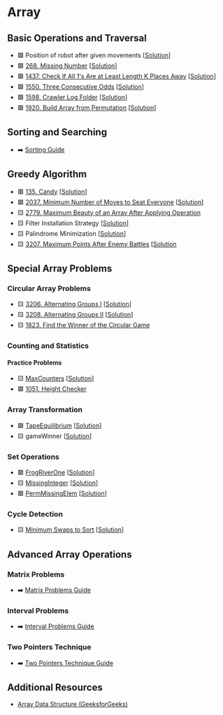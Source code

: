 # Array

Basic Operations and Traversal
------------------------------

- 🟩 Position of robot after given movements [[Solution](./Position%20of%20robot%20after%20given%20movements.md)]
- 🟩 [268\. Missing Number](https://leetcode.com/problems/missing-number/) [[Solution](./268.%20Missing%20Number.md)]
- 🟩 [1437\. Check If All 1's Are at Least Length K Places Away](https://leetcode.com/problems/check-if-all-1s-are-at-least-length-k-places-away/) [[Solution](./1437.%20Check%20If%20All%201's%20Are%20at%20Least%20Length%20K%20Places%20Away.md)]
- 🟩 [1550\. Three Consecutive Odds](https://leetcode.com/problems/three-consecutive-odds/) [[Solution](./1550.%20Three%20Consecutive%20Odds.md)]
- 🟩 [1598\. Crawler Log Folder](https://leetcode.com/problems/crawler-log-folder/) [[Solution](./1598.%20Crawler%20Log%20Folder.md)]
- 🟩 [1920\. Build Array from Permutation](https://leetcode.com/problems/build-array-from-permutation/) [[Solution](./1920.%20Build%20Array%20from%20Permutation.md)]

Sorting and Searching
---------------------

- ➡️ [Sorting Guide](https://hackmd.io/@siansiansu/B1iGru1tC)

Greedy Algorithm
----------------

- 🟥 [135\. Candy](https://leetcode.com/problems/candy/) [[Solution](./135.%20Candy.md)]
- 🟩 [2037\. Minimum Number of Moves to Seat Everyone](https://leetcode.com/problems/minimum-number-of-moves-to-seat-everyone/) [[Solution](./2037.%20Minimum%20Number%20of%20Moves%20to%20Seat%20Everyone.md)]
- 🟨 [2779\. Maximum Beauty of an Array After Applying Operation](https://leetcode.com/problems/maximum-beauty-of-an-array-after-applying-operation/)
- 🟨 Filter Installation Strategy [[Solution](./Filter%20Installation%20Strategy.md)]
- 🟨 Palindrome Minimization [[Solution](./Palindrome%20Minimization.md)]
- 🟨 [3207\. Maximum Points After Enemy Battles](https://leetcode.com/problems/maximum-points-after-enemy-battles/) [[Solution](./3207.%20Maximum%20Points%20After%20Enemy%20Battles.md)

Special Array Problems
----------------------

### Circular Array Problems

- 🟨 [3206\. Alternating Groups I](https://leetcode.com/problems/alternating-groups-i/) [[Solution](./3206.%20Alternating%20Groups%20I.md)]
- 🟨 [3208\. Alternating Groups II](https://leetcode.com/problems/alternating-groups-ii/) [[Solution](./3208.%20Alternating%20Groups%20II.md)]
- 🟨 [1823\. Find the Winner of the Circular Game](https://leetcode.com/problems/find-the-winner-of-the-circular-game/)

### Counting and Statistics

#### Practice Problems

- 🟨 [MaxCounters](https://app.codility.com/programmers/lessons/4-counting_elements/max_counters/) [[Solution](./MaxCounters.md)]
- 🟩 [1051\. Height Checker](https://leetcode.com/problems/height-checker/)

### Array Transformation

- 🟩 [TapeEquilibrium](https://app.codility.com/programmers/lessons/3-time_complexity/tape_equilibrium/) [[Solution](./TapeEquilibrium.md)]
- 🟨 gameWinner [[Solution](./gameWinner.md)]

### Set Operations

- 🟩 [FrogRiverOne](https://app.codility.com/programmers/lessons/4-counting_elements/frog_river_one/) [[Solution](./FrogRiverOne.md)]
- 🟨 [MissingInteger](https://app.codility.com/programmers/lessons/4-counting_elements/missing_integer/) [[Solution](./MissingInteger.md)]
- 🟩 [PermMissingElem](https://app.codility.com/programmers/lessons/3-time_complexity/perm_missing_elem/) [[Solution](./PermMissingElem.md)]

### Cycle Detection

- 🟨 [Minimum Swaps to Sort](https://www.geeksforgeeks.org/problems/minimum-swaps/1) [[Solution](./Minimum%20Swaps%20to%20Sort.md)]

Advanced Array Operations
-------------------------

### Matrix Problems

- ➡️ [Matrix Problems Guide](https://hackmd.io/@siansiansu/HyMKqKXSR)

### Interval Problems

- ➡️ [Interval Problems Guide](https://hackmd.io/@siansiansu/ByBMN-wVA)

### Two Pointers Technique

- ➡️ [Two Pointers Technique Guide](https://hackmd.io/@siansiansu/SJLEQ3eBA)

Additional Resources
--------------------

- [Array Data Structure (GeeksforGeeks)](https://www.geeksforgeeks.org/array-data-structure/)

